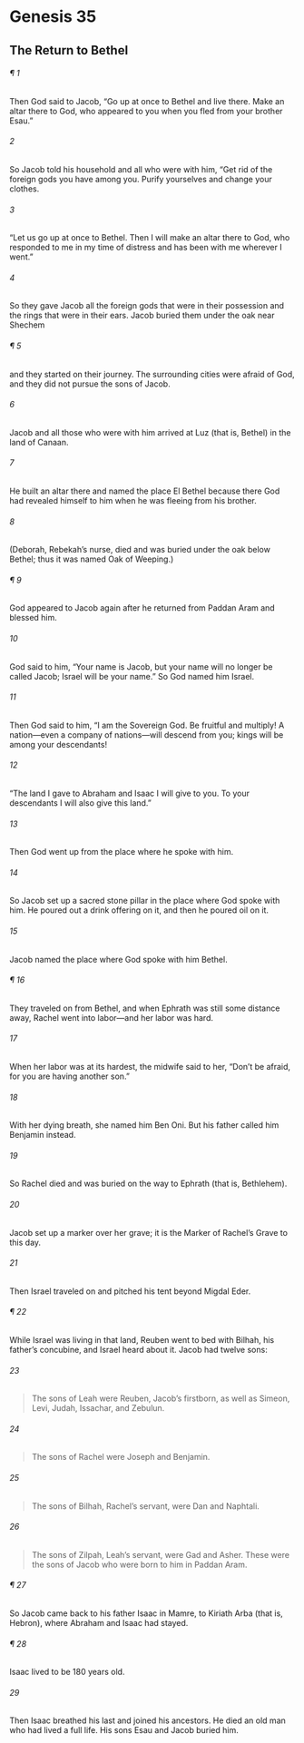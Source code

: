 # Genesis 35
## The Return to Bethel
###### ¶ 1
Then God said to Jacob, “Go up at once to Bethel and live there. Make an altar there to God, who appeared to you when you fled from your brother Esau.”
###### 2
So Jacob told his household and all who were with him, “Get rid of the foreign gods you have among you. Purify yourselves and change your clothes.
###### 3
“Let us go up at once to Bethel. Then I will make an altar there to God, who responded to me in my time of distress and has been with me wherever I went.”
###### 4
So they gave Jacob all the foreign gods that were in their possession and the rings that were in their ears. Jacob buried them under the oak near Shechem
###### ¶ 5
and they started on their journey. The surrounding cities were afraid of God, and they did not pursue the sons of Jacob.
###### 6
Jacob and all those who were with him arrived at Luz (that is, Bethel) in the land of Canaan.
###### 7
He built an altar there and named the place El Bethel because there God had revealed himself to him when he was fleeing from his brother.
###### 8
(Deborah, Rebekah’s nurse, died and was buried under the oak below Bethel; thus it was named Oak of Weeping.)
###### ¶ 9
God appeared to Jacob again after he returned from Paddan Aram and blessed him.
###### 10
God said to him, “Your name is Jacob, but your name will no longer be called Jacob; Israel will be your name.” So God named him Israel.
###### 11
Then God said to him, “I am the Sovereign God. Be fruitful and multiply! A nation—even a company of nations—will descend from you; kings will be among your descendants!
###### 12
“The land I gave to Abraham and Isaac I will give to you. To your descendants I will also give this land.”
###### 13
Then God went up from the place where he spoke with him.
###### 14
So Jacob set up a sacred stone pillar in the place where God spoke with him. He poured out a drink offering on it, and then he poured oil on it.
###### 15
Jacob named the place where God spoke with him Bethel.
###### ¶ 16
They traveled on from Bethel, and when Ephrath was still some distance away, Rachel went into labor—and her labor was hard.
###### 17
When her labor was at its hardest, the midwife said to her, “Don’t be afraid, for you are having another son.”
###### 18
With her dying breath, she named him Ben Oni. But his father called him Benjamin instead.
###### 19
So Rachel died and was buried on the way to Ephrath (that is, Bethlehem).
###### 20
Jacob set up a marker over her grave; it is the Marker of Rachel’s Grave to this day.
###### 21
Then Israel traveled on and pitched his tent beyond Migdal Eder.
###### ¶ 22
While Israel was living in that land, Reuben went to bed with Bilhah, his father’s concubine, and Israel heard about it.
Jacob had twelve sons:
###### 23
> The sons of Leah were Reuben, Jacob’s firstborn, as well as Simeon, Levi, Judah, Issachar, and Zebulun.
###### 24
> The sons of Rachel were Joseph and Benjamin.
###### 25
> The sons of Bilhah, Rachel’s servant, were Dan and Naphtali.
###### 26
> The sons of Zilpah, Leah’s servant, were Gad and Asher.
These were the sons of Jacob who were born to him in Paddan Aram.
###### ¶ 27
So Jacob came back to his father Isaac in Mamre, to Kiriath Arba (that is, Hebron), where Abraham and Isaac had stayed.
###### ¶ 28
Isaac lived to be 180 years old.
###### 29
Then Isaac breathed his last and joined his ancestors. He died an old man who had lived a full life. His sons Esau and Jacob buried him.
